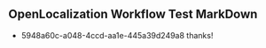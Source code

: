 ## OpenLocalization Workflow Test MarkDown
* 5948a60c-a048-4ccd-aa1e-445a39d249a8 thanks!

<!--HONumber=Oct16_HO4-->


